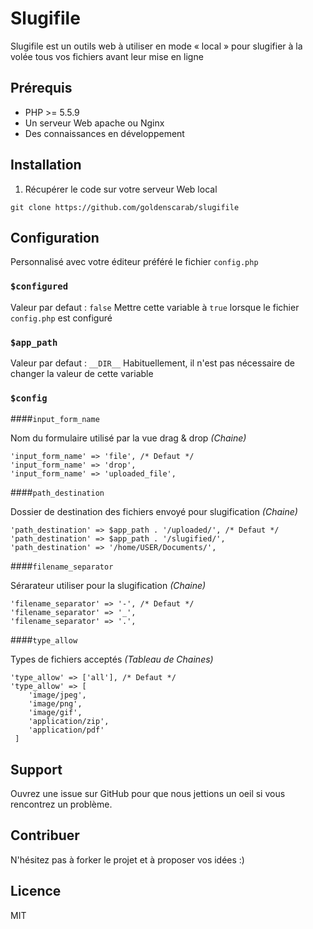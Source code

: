 # Slugifile

Slugifile est un outils web à utiliser en mode « local » pour slugifier à la volée tous vos fichiers avant leur mise en ligne

## Prérequis

- PHP >= 5.5.9
- Un serveur Web apache ou Nginx
- Des connaissances en développement


## Installation

1. Récupérer le code sur votre serveur Web local

`git clone https://github.com/goldenscarab/slugifile`



## Configuration

Personnalisé avec votre éditeur préféré le fichier `config.php`

### `$configured`
Valeur par defaut : `false`
Mettre cette variable à `true` lorsque le fichier `config.php` est configuré


### `$app_path`
Valeur par defaut : `__DIR__`
Habituellement, il n'est pas nécessaire de changer la valeur de cette variable


### `$config`
####`input_form_name`

Nom du formulaire utilisé par la vue drag & drop *(Chaine)*

```
'input_form_name' => 'file', /* Defaut */
'input_form_name' => 'drop',
'input_form_name' => 'uploaded_file',
```

####`path_destination`

Dossier de destination des fichiers envoyé pour slugification *(Chaine)*

```
'path_destination' => $app_path . '/uploaded/', /* Defaut */
'path_destination' => $app_path . '/slugified/',
'path_destination' => '/home/USER/Documents/',
```

####`filename_separator`

Sérarateur utiliser pour la slugification *(Chaine)*

```
'filename_separator' => '-', /* Defaut */
'filename_separator' => '_',
'filename_separator' => '.',
```

####`type_allow`

Types de fichiers acceptés *(Tableau de Chaines)*

```
'type_allow' => ['all'], /* Defaut */
'type_allow' => [
    'image/jpeg',
	'image/png',
	'image/gif',
	'application/zip',
	'application/pdf'
 ]

```


## Support

Ouvrez une issue sur GitHub pour que nous jettions un oeil si vous rencontrez un problème.

## Contribuer

N'hésitez pas à forker le projet et à proposer vos idées :)

## Licence

MIT